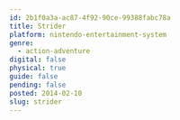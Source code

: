 ```yaml
---
id: 2b1f0a3a-ac87-4f92-90ce-99388fabc78a
title: Strider
platform: nintendo-entertainment-system
genre:
  - action-adventure
digital: false
physical: true
guide: false
pending: false
posted: 2014-02-10
slug: strider
---
```

